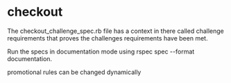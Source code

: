 # checkout
The checkout_challenge_spec.rb file has a context in there called challenge requirements that proves the challenges requirements have been met. 

Run the specs in documentation mode using rspec spec --format documentation. 

promotional rules can be changed dynamically
